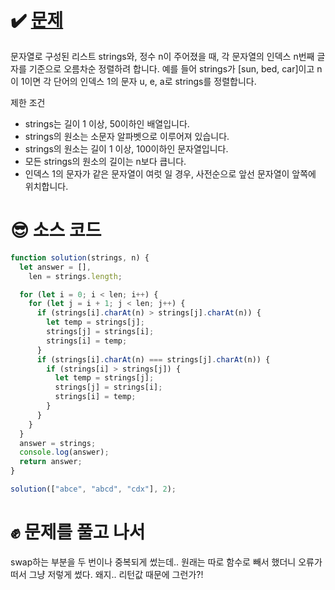 # ✔️ [문제](https://programmers.co.kr/learn/courses/30/lessons/12915)
문자열로 구성된 리스트 strings와, 정수 n이 주어졌을 때, 각 문자열의 인덱스 n번째 글자를 기준으로 오름차순 정렬하려 합니다. 예를 들어 strings가 [sun, bed, car]이고 n이 1이면 각 단어의 인덱스 1의 문자 u, e, a로 strings를 정렬합니다.

제한 조건
- strings는 길이 1 이상, 50이하인 배열입니다.
- strings의 원소는 소문자 알파벳으로 이루어져 있습니다.
- strings의 원소는 길이 1 이상, 100이하인 문자열입니다.
- 모든 strings의 원소의 길이는 n보다 큽니다.
- 인덱스 1의 문자가 같은 문자열이 여럿 일 경우, 사전순으로 앞선 문자열이 앞쪽에 위치합니다.

# 😎 소스 코드
``` javascript
function solution(strings, n) {
  let answer = [],
    len = strings.length;

  for (let i = 0; i < len; i++) {
    for (let j = i + 1; j < len; j++) {
      if (strings[i].charAt(n) > strings[j].charAt(n)) {
        let temp = strings[j];
        strings[j] = strings[i];
        strings[i] = temp;
      }
      if (strings[i].charAt(n) === strings[j].charAt(n)) {
        if (strings[i] > strings[j]) {
          let temp = strings[j];
          strings[j] = strings[i];
          strings[i] = temp;
        }
      }
    }
  }
  answer = strings;
  console.log(answer);
  return answer;
}

solution(["abce", "abcd", "cdx"], 2);
```

# ✊ 문제를 풀고 나서
swap하는 부분을 두 번이나 중복되게 썼는데.. 
원래는 따로 함수로 빼서 했더니 오류가 떠서 그냥 저렇게 썼다. 왜지.. 리턴값 때문에 그런가?!
